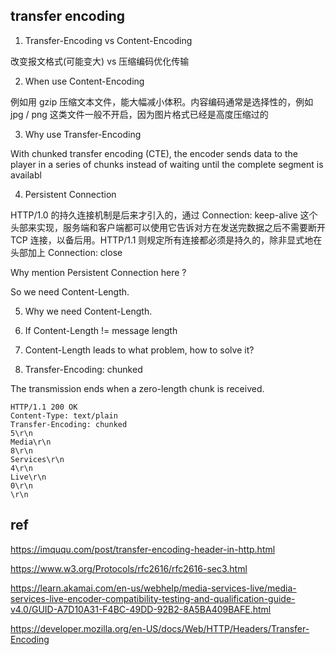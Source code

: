 ## transfer encoding

1. Transfer-Encoding vs Content-Encoding

改变报文格式(可能变大)  vs 压缩编码优化传输

2. When use Content-Encoding

例如用 gzip 压缩文本文件，能大幅减小体积。内容编码通常是选择性的，例如 jpg / png 这类文件一般不开启，因为图片格式已经是高度压缩过的

3. Why use Transfer-Encoding

With chunked transfer encoding (CTE), the encoder sends data to the player in a series of chunks instead of waiting until the complete segment is availabl

4. Persistent Connection

HTTP/1.0 的持久连接机制是后来才引入的，通过 Connection: keep-alive 这个头部来实现，服务端和客户端都可以使用它告诉对方在发送完数据之后不需要断开 TCP 连接，以备后用。HTTP/1.1 则规定所有连接都必须是持久的，除非显式地在头部加上 Connection: close

Why mention Persistent Connection here ?

So we need Content-Length.

5. Why we need Content-Length.

6. If Content-Length != message length

7. Content-Length leads to what problem, how to solve it?

8. Transfer-Encoding: chunked

The transmission ends when a zero-length chunk is received.

```
HTTP/1.1 200 OK 
Content-Type: text/plain
Transfer-Encoding: chunked
5\r\n
Media\r\n
8\r\n
Services\r\n
4\r\n
Live\r\n
0\r\n
\r\n
```

## ref 

https://imququ.com/post/transfer-encoding-header-in-http.html

https://www.w3.org/Protocols/rfc2616/rfc2616-sec3.html

https://learn.akamai.com/en-us/webhelp/media-services-live/media-services-live-encoder-compatibility-testing-and-qualification-guide-v4.0/GUID-A7D10A31-F4BC-49DD-92B2-8A5BA409BAFE.html

https://developer.mozilla.org/en-US/docs/Web/HTTP/Headers/Transfer-Encoding